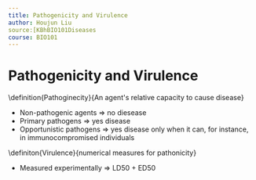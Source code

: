 ```yaml
---
title: Pathogenicity and Virulence
author: Houjun Liu
source:[KBhBIO101Diseases
course: BIO101
---
```

# Pathogenicity and Virulence
\definition{Pathoginecity}{An agent's relative capacity to cause disease}

- Non-pathogenic agents => no diesease
- Primary pathogens => yes disease
- Opportunistic pathogens => yes disease only when it can, for instance, in immunocompromised individuals

\definiton{Virulence}{numerical measures for pathonicity}

- Measured experimentally => LD50 + ED50


